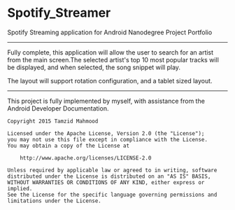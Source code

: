 # Spotify_Streamer
Spotify Streaming application for Android Nanodegree Project Portfolio

---
Fully complete, this application will allow the user to search for an artist from the main screen.The selected artist's top 10 most popular tracks will be displayed, and when selected, the song snippet will play.

The layout will support rotation configuration, and a tablet sized layout.

---
This project is fully implemented by myself, with assistance from the Android Developer Documentation.


	Copyright 2015 Tamzid Mahmood
	
	Licensed under the Apache License, Version 2.0 (the "License");
	you may not use this file except in compliance with the License.
	You may obtain a copy of the License at
	
	    http://www.apache.org/licenses/LICENSE-2.0
	
	Unless required by applicable law or agreed to in writing, software
	distributed under the License is distributed on an "AS IS" BASIS,
	WITHOUT WARRANTIES OR CONDITIONS OF ANY KIND, either express or implied.
	See the License for the specific language governing permissions and
	limitations under the License.
